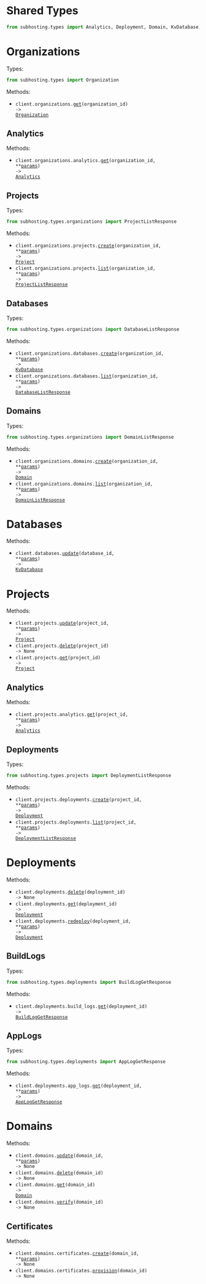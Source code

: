 # Shared Types

```python
from subhosting.types import Analytics, Deployment, Domain, KvDatabase, Project
```

# Organizations

Types:

```python
from subhosting.types import Organization
```

Methods:

- <code title="get /organizations/{organizationId}">client.organizations.<a href="./src/subhosting/resources/organizations/organizations.py">get</a>(organization_id) -> <a href="./src/subhosting/types/organization.py">Organization</a></code>

## Analytics

Methods:

- <code title="get /organizations/{organizationId}/analytics">client.organizations.analytics.<a href="./src/subhosting/resources/organizations/analytics.py">get</a>(organization_id, \*\*<a href="src/subhosting/types/organizations/analytics_get_params.py">params</a>) -> <a href="./src/subhosting/types/shared/analytics.py">Analytics</a></code>

## Projects

Types:

```python
from subhosting.types.organizations import ProjectListResponse
```

Methods:

- <code title="post /organizations/{organizationId}/projects">client.organizations.projects.<a href="./src/subhosting/resources/organizations/projects.py">create</a>(organization_id, \*\*<a href="src/subhosting/types/organizations/project_create_params.py">params</a>) -> <a href="./src/subhosting/types/shared/project.py">Project</a></code>
- <code title="get /organizations/{organizationId}/projects">client.organizations.projects.<a href="./src/subhosting/resources/organizations/projects.py">list</a>(organization_id, \*\*<a href="src/subhosting/types/organizations/project_list_params.py">params</a>) -> <a href="./src/subhosting/types/organizations/project_list_response.py">ProjectListResponse</a></code>

## Databases

Types:

```python
from subhosting.types.organizations import DatabaseListResponse
```

Methods:

- <code title="post /organizations/{organizationId}/databases">client.organizations.databases.<a href="./src/subhosting/resources/organizations/databases.py">create</a>(organization_id, \*\*<a href="src/subhosting/types/organizations/database_create_params.py">params</a>) -> <a href="./src/subhosting/types/shared/kv_database.py">KvDatabase</a></code>
- <code title="get /organizations/{organizationId}/databases">client.organizations.databases.<a href="./src/subhosting/resources/organizations/databases.py">list</a>(organization_id, \*\*<a href="src/subhosting/types/organizations/database_list_params.py">params</a>) -> <a href="./src/subhosting/types/organizations/database_list_response.py">DatabaseListResponse</a></code>

## Domains

Types:

```python
from subhosting.types.organizations import DomainListResponse
```

Methods:

- <code title="post /organizations/{organizationId}/domains">client.organizations.domains.<a href="./src/subhosting/resources/organizations/domains.py">create</a>(organization_id, \*\*<a href="src/subhosting/types/organizations/domain_create_params.py">params</a>) -> <a href="./src/subhosting/types/shared/domain.py">Domain</a></code>
- <code title="get /organizations/{organizationId}/domains">client.organizations.domains.<a href="./src/subhosting/resources/organizations/domains.py">list</a>(organization_id, \*\*<a href="src/subhosting/types/organizations/domain_list_params.py">params</a>) -> <a href="./src/subhosting/types/organizations/domain_list_response.py">DomainListResponse</a></code>

# Databases

Methods:

- <code title="patch /databases/{databaseId}">client.databases.<a href="./src/subhosting/resources/databases.py">update</a>(database_id, \*\*<a href="src/subhosting/types/database_update_params.py">params</a>) -> <a href="./src/subhosting/types/shared/kv_database.py">KvDatabase</a></code>

# Projects

Methods:

- <code title="patch /projects/{projectId}">client.projects.<a href="./src/subhosting/resources/projects/projects.py">update</a>(project_id, \*\*<a href="src/subhosting/types/project_update_params.py">params</a>) -> <a href="./src/subhosting/types/shared/project.py">Project</a></code>
- <code title="delete /projects/{projectId}">client.projects.<a href="./src/subhosting/resources/projects/projects.py">delete</a>(project_id) -> None</code>
- <code title="get /projects/{projectId}">client.projects.<a href="./src/subhosting/resources/projects/projects.py">get</a>(project_id) -> <a href="./src/subhosting/types/shared/project.py">Project</a></code>

## Analytics

Methods:

- <code title="get /projects/{projectId}/analytics">client.projects.analytics.<a href="./src/subhosting/resources/projects/analytics.py">get</a>(project_id, \*\*<a href="src/subhosting/types/projects/analytics_get_params.py">params</a>) -> <a href="./src/subhosting/types/shared/analytics.py">Analytics</a></code>

## Deployments

Types:

```python
from subhosting.types.projects import DeploymentListResponse
```

Methods:

- <code title="post /projects/{projectId}/deployments">client.projects.deployments.<a href="./src/subhosting/resources/projects/deployments.py">create</a>(project_id, \*\*<a href="src/subhosting/types/projects/deployment_create_params.py">params</a>) -> <a href="./src/subhosting/types/shared/deployment.py">Deployment</a></code>
- <code title="get /projects/{projectId}/deployments">client.projects.deployments.<a href="./src/subhosting/resources/projects/deployments.py">list</a>(project_id, \*\*<a href="src/subhosting/types/projects/deployment_list_params.py">params</a>) -> <a href="./src/subhosting/types/projects/deployment_list_response.py">DeploymentListResponse</a></code>

# Deployments

Methods:

- <code title="delete /deployments/{deploymentId}">client.deployments.<a href="./src/subhosting/resources/deployments/deployments.py">delete</a>(deployment_id) -> None</code>
- <code title="get /deployments/{deploymentId}">client.deployments.<a href="./src/subhosting/resources/deployments/deployments.py">get</a>(deployment_id) -> <a href="./src/subhosting/types/shared/deployment.py">Deployment</a></code>
- <code title="post /deployments/{deploymentId}/redeploy">client.deployments.<a href="./src/subhosting/resources/deployments/deployments.py">redeploy</a>(deployment_id, \*\*<a href="src/subhosting/types/deployment_redeploy_params.py">params</a>) -> <a href="./src/subhosting/types/shared/deployment.py">Deployment</a></code>

## BuildLogs

Types:

```python
from subhosting.types.deployments import BuildLogGetResponse
```

Methods:

- <code title="get /deployments/{deploymentId}/build_logs">client.deployments.build_logs.<a href="./src/subhosting/resources/deployments/build_logs.py">get</a>(deployment_id) -> <a href="./src/subhosting/types/deployments/build_log_get_response.py">BuildLogGetResponse</a></code>

## AppLogs

Types:

```python
from subhosting.types.deployments import AppLogGetResponse
```

Methods:

- <code title="get /deployments/{deploymentId}/app_logs">client.deployments.app_logs.<a href="./src/subhosting/resources/deployments/app_logs.py">get</a>(deployment_id, \*\*<a href="src/subhosting/types/deployments/app_log_get_params.py">params</a>) -> <a href="./src/subhosting/types/deployments/app_log_get_response.py">AppLogGetResponse</a></code>

# Domains

Methods:

- <code title="patch /domains/{domainId}">client.domains.<a href="./src/subhosting/resources/domains/domains.py">update</a>(domain_id, \*\*<a href="src/subhosting/types/domain_update_params.py">params</a>) -> None</code>
- <code title="delete /domains/{domainId}">client.domains.<a href="./src/subhosting/resources/domains/domains.py">delete</a>(domain_id) -> None</code>
- <code title="get /domains/{domainId}">client.domains.<a href="./src/subhosting/resources/domains/domains.py">get</a>(domain_id) -> <a href="./src/subhosting/types/shared/domain.py">Domain</a></code>
- <code title="post /domains/{domainId}/verify">client.domains.<a href="./src/subhosting/resources/domains/domains.py">verify</a>(domain_id) -> None</code>

## Certificates

Methods:

- <code title="post /domains/{domainId}/certificates">client.domains.certificates.<a href="./src/subhosting/resources/domains/certificates.py">create</a>(domain_id, \*\*<a href="src/subhosting/types/domains/certificate_create_params.py">params</a>) -> None</code>
- <code title="post /domains/{domainId}/certificates/provision">client.domains.certificates.<a href="./src/subhosting/resources/domains/certificates.py">provision</a>(domain_id) -> None</code>
